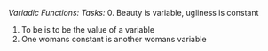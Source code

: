 _Variadic Functions:_
_Tasks:_
0. Beauty is variable, ugliness is constant
1. To be is to be the value of a variable
2. One womans constant is another womans variable
